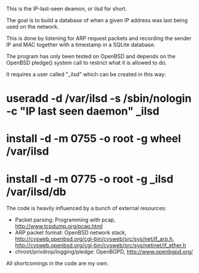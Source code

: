 This is the IP-last-seen deamon, or ilsd for short.

The goal is to build a database of when a given IP address was last being used
on the network.

This is done by listening for ARP request packets and recording the sender IP
and MAC together with a timestamp in a SQLite database.

The program has only been tested on OpenBSD and depends on the OpenBSD pledge()
system call to restrict what it is allowed to do.

It requires a user called "_ilsd" which can be created in this way:
# useradd -d /var/ilsd -s /sbin/nologin -c "IP last seen daemon" _ilsd
# install -d -m 0755 -o root -g wheel /var/ilsd
# install -d -m 0775 -o root -g _ilsd /var/ilsd/db

The code is heavily influenced by a bunch of external resources:
* Packet parsing: Programming with pcap, http://www.tcpdump.org/pcap.html
* ARP packet format: OpenBSD network stack,
    http://cvsweb.openbsd.org/cgi-bin/cvsweb/src/sys/net/if_arp.h,
    http://cvsweb.openbsd.org/cgi-bin/cvsweb/src/sys/netinet/if_ether.h
* chroot/privdrop/logging/pledge: OpenBGPD, http://www.openbgpd.org/

All shortcomings in the code are my own.
